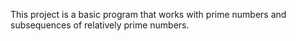 This project is a basic program that works with prime numbers and subsequences of relatively prime numbers.

